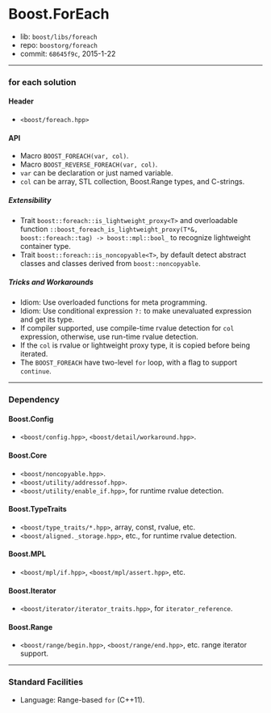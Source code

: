 # Boost.ForEach

* lib: `boost/libs/foreach`
* repo: `boostorg/foreach`
* commit: `68645f9c`, 2015-1-22

------
### for each solution

#### Header

* `<boost/foreach.hpp>`

#### API

* Macro `BOOST_FOREACH(var, col)`.
* Macro `BOOST_REVERSE_FOREACH(var, col)`.
* `var` can be declaration or just named variable.
* `col` can be array, STL collection, Boost.Range types, and C-strings.

##### Extensibility

* Trait `boost::foreach::is_lightweight_proxy<T>` and overloadable function
  `::boost_foreach_is_lightweight_proxy(T*&, boost::foreach::tag) -> boost::mpl::bool_`
  to recognize lightweight container type.
* Trait `boost::foreach::is_noncopyable<T>`, by default detect abstract classes and
  classes derived from `boost::noncopyable`.

##### Tricks and Workarounds

* Idiom: Use overloaded functions for meta programming.
* Idiom: Use conditional expression `?:` to make unevaluated expression and get its type.
* If compiler supported, use compile-time rvalue detection for `col` expression,
  otherwise, use run-time rvalue detection.
* If the `col` is rvalue or lightweight proxy type, it is copied before being iterated.
* The `BOOST_FOREACH` have two-level `for` loop, with a flag to support `continue`.

------
### Dependency

#### Boost.Config

* `<boost/config.hpp>`, `<boost/detail/workaround.hpp>`.

#### Boost.Core

* `<boost/noncopyable.hpp>`.
* `<boost/utility/addressof.hpp>`.
* `<boost/utility/enable_if.hpp>`, for runtime rvalue detection.

#### Boost.TypeTraits

* `<boost/type_traits/*.hpp>`, array, const, rvalue, etc.
* `<boost/aligned._storage.hpp>`, etc., for runtime rvalue detection.

#### Boost.MPL

* `<boost/mpl/if.hpp>`, `<boost/mpl/assert.hpp>`, etc.

#### Boost.Iterator

* `<boost/iterator/iterator_traits.hpp>`, for `iterator_reference`.

#### Boost.Range

* `<boost/range/begin.hpp>`, `<boost/range/end.hpp>`, etc. range iterator support.

------
### Standard Facilities

* Language: Range-based `for` (C++11).

